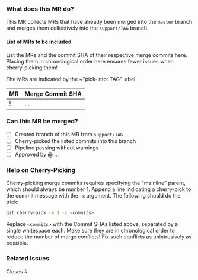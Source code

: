 <!-- Set the title to: "Update support/TAG" -->
<!-- Replace TAG with the Ubuntu release name -->

### What does this MR do?

This MR collects MRs that have already been merged into the `master` branch and
merges them collectively into the `support/TAG` branch.

#### List of MRs to be included

List the MRs and the commit SHA of their respective merge commits here.
Placing them in chronological order here ensures fewer issues when
cherry-picking them!

The MRs are indicated by the ~"pick-into: TAG" label.

| MR | Merge Commit SHA |
| -- | ---------------- |
| !  |  ...  |

### Can this MR be merged?

- [ ] Created branch of this MR from `support/TAG`
- [ ] Cherry-picked the listed commits into this branch
- [ ] Pipeline passing without warnings
- [ ] Approved by @ ... <!-- Add reviewer(s) here once no longer WIP -->

### Help on Cherry-Picking

Cherry-picking merge commits requires specifying the "mainline" parent, which
should always be number 1. Append a line indicating a cherry-pick to the commit
message with the `-x` argument. The following should do the trick:

```bash
git cherry-pick -m 1 -x <commits>
```

Replace `<commits>` with the Commit SHAs listed above, separated by a single
whitespace each. Make sure they are in chronological order to reduce the
number of merge conflicts! Fix such conflicts as unintrusively as possible.

### Related Issues

Closes #
